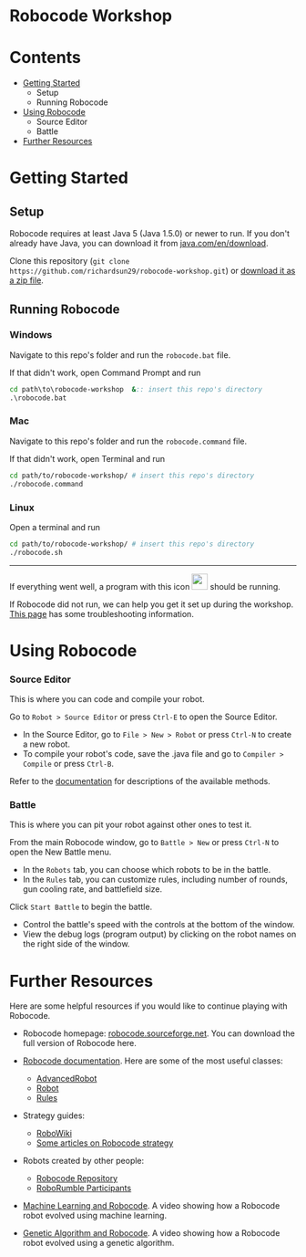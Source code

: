 # Robocode Workshop

# Contents
- [Getting Started](#getting-started)
  - Setup
  - Running Robocode
- [Using Robocode](#using-robocode)
  - Source Editor
  - Battle
- [Further Resources](#further-resources)


# Getting Started

## Setup

Robocode requires at least Java 5 (Java 1.5.0) or newer to run. If you don't already have Java, you can download it from [java.com/en/download](http://java.com/en/download).

Clone this repository (`git clone https://github.com/richardsun29/robocode-workshop.git`) or [download it as a zip file](https://github.com/richardsun29/robocode-workshop/archive/master.zip).

## Running Robocode

### Windows

Navigate to this repo's folder and run the `robocode.bat` file.

If that didn't work, open Command Prompt and run
```bat
cd path\to\robocode-workshop  &:: insert this repo's directory
.\robocode.bat
```

### Mac

Navigate to this repo's folder and run the `robocode.command` file.

If that didn't work, open Terminal and run
```bash
cd path/to/robocode-workshop/ # insert this repo's directory
./robocode.command
```

### Linux

Open a terminal and run
```bash
cd path/to/robocode-workshop/ # insert this repo's directory
./robocode.sh
```

---

If everything went well, a program with this icon <img src="robocode.ico" width="28"> should be running.

If Robocode did not run, we can help you get it set up during the workshop.
[This page](http://robowiki.net/wiki/Robocode/System_Requirements#Installation_and_configuration) has some troubleshooting information.

# Using Robocode


### Source Editor

This is where you can code and compile your robot.

Go to `Robot > Source Editor` or press `Ctrl-E` to open the Source Editor.

- In the Source Editor, go to `File > New > Robot` or press `Ctrl-N` to create a new robot.
- To compile your robot's code, save the .java file and go to `Compiler > Compile` or press `Ctrl-B`.

Refer to the [documentation](http://robocode.sourceforge.net/docs/robocode/robocode/Robot.html) for descriptions of the available methods.

### Battle

This is where you can pit your robot against other ones to test it.

From the main Robocode window, go to `Battle > New` or press `Ctrl-N` to open the New Battle menu.

- In the `Robots` tab, you can choose which robots to be in the battle.
- In the `Rules` tab, you can customize rules, including number of rounds, gun cooling rate, and battlefield size.

Click `Start Battle` to begin the battle.

- Control the battle's speed with the controls at the bottom of the window.
- View the debug logs (program output) by clicking on the robot names on the right side of the window.

# Further Resources

Here are some helpful resources if you would like to continue playing with Robocode.

- Robocode homepage: [robocode.sourceforge.net](http://robocode.sourceforge.net). You can download the full version of Robocode here.

- [Robocode documentation](http://robocode.sourceforge.net/docs/robocode). Here are some of the most useful classes:
  - [AdvancedRobot](http://robocode.sourceforge.net/docs/robocode/robocode/AdvancedRobot.html)
  - [Robot](http://robocode.sourceforge.net/docs/robocode/robocode/Robot.html)
  - [Rules](http://robocode.sourceforge.net/docs/robocode/robocode/Rules.html)

- Strategy guides:
	- [RoboWiki](http://robowiki.net)
	- [Some articles on Robocode strategy](http://www.ibm.com/developerworks/java/library/?contentarea_by=Java+technology&search_by=robocode)

- Robots created by other people:
  - [Robocode Repository](http://robocoderepository.com/Categories.jsp)
  - [RoboRumble Participants](http://robowiki.net/wiki/RoboRumble/Participants)


- [Machine Learning and Robocode](https://www.youtube.com/watch?v=Ru9W-9CxdQ8). A video showing how a Robocode robot evolved using machine learning.
- [Genetic Algorithm and Robocode](https://www.youtube.com/watch?v=Hp6bhARBGc4). A video showing how a Robocode robot evolved using a genetic algorithm.
